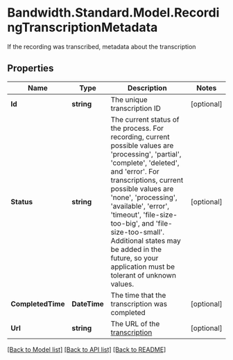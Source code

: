 # Bandwidth.Standard.Model.RecordingTranscriptionMetadata
If the recording was transcribed, metadata about the transcription

## Properties

Name | Type | Description | Notes
------------ | ------------- | ------------- | -------------
**Id** | **string** | The unique transcription ID | [optional] 
**Status** | **string** | The current status of the process. For recording, current possible values are &#39;processing&#39;, &#39;partial&#39;, &#39;complete&#39;, &#39;deleted&#39;, and &#39;error&#39;. For transcriptions, current possible values are &#39;none&#39;, &#39;processing&#39;, &#39;available&#39;, &#39;error&#39;, &#39;timeout&#39;, &#39;file-size-too-big&#39;, and &#39;file-size-too-small&#39;. Additional states may be added in the future, so your application must be tolerant of unknown values. | [optional] 
**CompletedTime** | **DateTime** | The time that the transcription was completed | [optional] 
**Url** | **string** | The URL of the [transcription](#operation/getCallTranscription) | [optional] 

[[Back to Model list]](../README.md#documentation-for-models) [[Back to API list]](../README.md#documentation-for-api-endpoints) [[Back to README]](../README.md)


